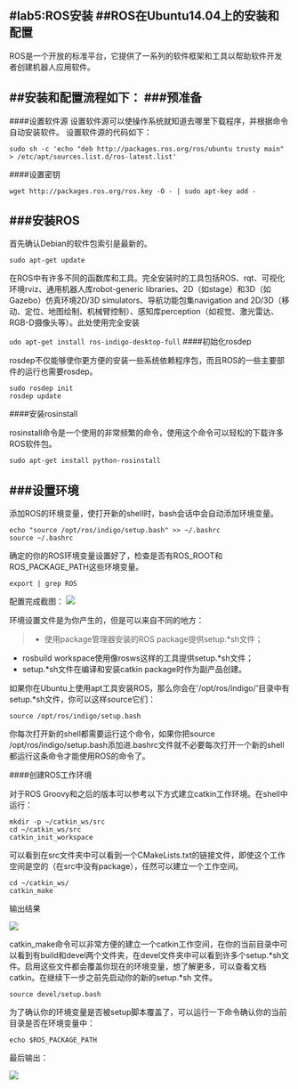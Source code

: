 #lab5:ROS安装
##ROS在Ubuntu14.04上的安装和配置
-----
ROS是一个开放的标准平台，它提供了一系列的软件框架和工具以帮助软件开发者创建机器人应用软件。

##安装和配置流程如下：
###预准备
------
####设置软件源
设置软件源可以使操作系统就知道去哪里下载程序，并根据命令自动安装软件。
设置软件源的代码如下：
```
sudo sh -c 'echo "deb http://packages.ros.org/ros/ubuntu trusty main" > /etc/apt/sources.list.d/ros-latest.list'
```


####设置密钥
```
wget http://packages.ros.org/ros.key -O - | sudo apt-key add -
```
###安装ROS
------
首先确认Debian的软件包索引是最新的。

```sudo apt-get update```

在ROS中有许多不同的函数库和工具。完全安装时的工具包括ROS、rqt、可视化环境rviz、通用机器人库robot-generic libraries、2D（如stage）和3D（如Gazebo）仿真环境2D/3D simulators、导航功能包集navigation and 2D/3D（移动、定位、地图绘制、机械臂控制）、感知库perception（如视觉、激光雷达、RGB-D摄像头等）。此处使用完全安装

```udo apt-get install ros-indigo-desktop-full```
####初始化rosdep

rosdep不仅能够使你更方便的安装一些系统依赖程序包，而且ROS的一些主要部件的运行也需要rosdep。

```
sudo rosdep init 
rosdep update
```
####安装rosinstall

rosinstall命令是一个使用的非常频繁的命令，使用这个命令可以轻松的下载许多ROS软件包。

```sudo apt-get install python-rosinstall```

###设置环境
------
添加ROS的环境变量，使打开新的shell时，bash会话中会自动添加环境变量。

```
echo "source /opt/ros/indigo/setup.bash" >> ~/.bashrc 
source ~/.bashrc
```
 
  确定的你的ROS环境变量设置好了，检查是否有ROS_ROOT和ROS_PACKAGE_PATH这些环境变量。

```export | grep ROS``` 

配置完成截图：
 ![](http://ww3.sinaimg.cn/mw690/a44300b5gw1f9ku78iycxj20kx03mgnf.jpg)

环境设置文件是为你产生的，但是可以来自不同的地方：

> * 使用package管理器安装的ROS package提供setup.*sh文件；
* rosbuild workspace使用像rosws这样的工具提供setup.*sh文件；
* setup.*sh文件在编译和安装catkin package时作为副产品创建。

如果你在Ubuntu上使用apt工具安装ROS，那么你会在'/opt/ros/indigo/'目录中有setup.*sh文件，你可以这样source它们：

```source /opt/ros/indigo/setup.bash```

你每次打开新的shell都需要运行这个命令，如果你把source /opt/ros/indigo/setup.bash添加进.bashrc文件就不必要每次打开一个新的shell都运行这条命令才能使用ROS的命令了。

####创建ROS工作环境

对于ROS Groovy和之后的版本可以参考以下方式建立catkin工作环境。在shell中运行：

```
mkdir -p ~/catkin_ws/src
cd ~/catkin_ws/src
catkin_init_workspace
```

可以看到在src文件夹中可以看到一个CMakeLists.txt的链接文件，即使这个工作空间是空的（在src中没有package），任然可以建立一个工作空间。

```
cd ~/catkin_ws/
catkin_make
```
输出结果

![](http://ww2.sinaimg.cn/mw690/a44300b5gw1f9ku6pjf0xj20kj0aw0xv.jpg)

catkin_make命令可以非常方便的建立一个catkin工作空间，在你的当前目录中可以看到有build和devel两个文件夹，在devel文件夹中可以看到许多个setup.*sh文件。启用这些文件都会覆盖你现在的环境变量，想了解更多，可以查看文档catkin。在继续下一步之前先启动你的新的setup.*sh 文件。

```source devel/setup.bash```

为了确认你的环境变量是否被setup脚本覆盖了，可以运行一下命令确认你的当前目录是否在环境变量中：

```echo $ROS_PACKAGE_PATH```

最后输出：

![](http://ww4.sinaimg.cn/mw690/a44300b5gw1f9ku77pip4j20fr01574l.jpg)

 

